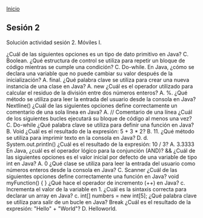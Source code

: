 <!-- No borrar o modificar -->
[Inicio](./index.md)

## Sesión 2


<!-- Su documentación aquí -->

Solución actividad sesión 2.
Móviles I.

¿Cuál de las siguientes opciones es un tipo de dato primitivo en Java?
C. Boolean.
¿Qué estructura de control se utiliza para repetir un bloque de código mientras se cumple una condición?
C. Do-while.
En Java, ¿cómo se declara una variable que no puede cambiar su valor después de la inicialización?
A. final.
¿Qué palabra clave se utiliza para crear una nueva instancia de una clase en Java?
A. new
¿Cuál es el operador utilizado para calcular el residuo de la división entre dos números enteros?
A. %.
¿Qué método se utiliza para leer la entrada del usuario desde la consola en Java?
Nextline()
¿Cuál de las siguientes opciones define correctamente un comentario de una sola línea en Java?
A. // Comentario de una línea
¿Cuál de los siguientes bucles ejecutará su bloque de código al menos una vez?
C. Do-while
¿Qué palabra clave se utiliza para definir una función en Java?
B. Void
¿Cuál es el resultado de la expresión: 5 + 3 * 2?
B. 11.
¿Qué método se utiliza para imprimir texto en la consola en Java?
D. d. System.out.println()
¿Cuál es el resultado de la expresión: 10 / 3?
A. 3.3333
En Java, ¿cuál es el operador lógico para la conjunción (AND)?
&&
¿Cuál de las siguientes opciones es el valor inicial por defecto de una variable de tipo int en Java?
A. 0
¿Qué clase se utiliza para leer la entrada del usuario como números enteros desde la consola en Java?
C. Scanner
¿Cuál de las siguientes opciones define correctamente una función en Java?
 void myFunction() { }
¿Qué hace el operador de incremento (++) en Java?
c. Incrementa el valor de la variable en 1.
¿Cuál es la sintaxis correcta para declarar un array en Java?
c. int[] numbers = new int[5];
¿Qué palabra clave se utiliza para salir de un bucle en Java?
Break
¿Cuál es el resultado de la expresión: "Hello" + "World"?
D. Helloworld.








